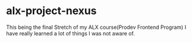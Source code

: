 # alx-project-nexus
This being the final Stretch of my ALX course(Prodev Frontend Program) I have really learned a lot of things I was not aware of.
